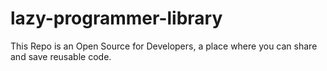 # lazy-programmer-library
This Repo is an Open Source for Developers, a place where you can share and save reusable code. 
